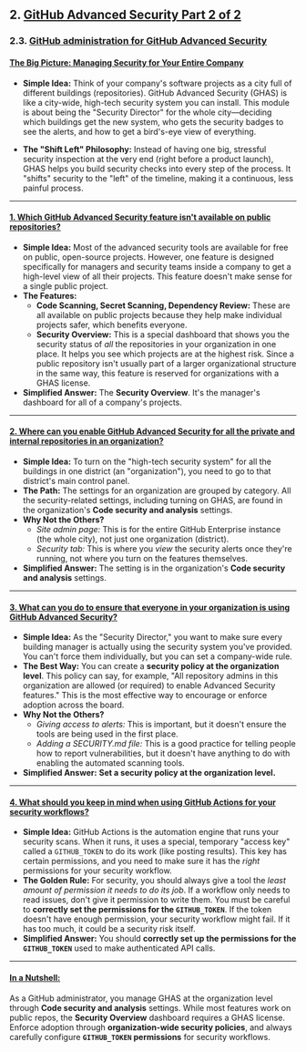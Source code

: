 ## 2. [GitHub Advanced Security Part 2 of 2](https://learn.microsoft.com/en-us/training/paths/github-advanced-security-2/)

### 2.3. [GitHub administration for GitHub Advanced Security](https://learn.microsoft.com/en-us/training/modules/github-administration-github-advanced-security/)

#### [The Big Picture: Managing Security for Your Entire Company](https://learn.microsoft.com/en-us/training/modules/github-administration-github-advanced-security/2-what-is-github-advanced-security)

*   **Simple Idea:** Think of your company's software projects as a city full of different buildings (repositories). GitHub Advanced Security (GHAS) is like a city-wide, high-tech security system you can install. This module is about being the "Security Director" for the whole city—deciding which buildings get the new system, who gets the security badges to see the alerts, and how to get a bird's-eye view of everything.

*   **The "Shift Left" Philosophy:** Instead of having one big, stressful security inspection at the very end (right before a product launch), GHAS helps you build security checks into every step of the process. It "shifts" security to the "left" of the timeline, making it a continuous, less painful process.

---

#### [1. Which GitHub Advanced Security feature isn't available on public repositories?](https://learn.microsoft.com/en-us/training/modules/github-administration-github-advanced-security/5-manage-github-advanced-security-features-alerts)

*   **Simple Idea:** Most of the advanced security tools are available for free on public, open-source projects. However, one feature is designed specifically for managers and security teams inside a company to get a high-level view of all their projects. This feature doesn't make sense for a single public project.
*   **The Features:**
    *   **Code Scanning, Secret Scanning, Dependency Review:** These are all available on public projects because they help make individual projects safer, which benefits everyone.
    *   **Security Overview:** This is a special dashboard that shows you the security status of *all* the repositories in your organization in one place. It helps you see which projects are at the highest risk. Since a public repository isn't usually part of a larger organizational structure in the same way, this feature is reserved for organizations with a GHAS license.
*   **Simplified Answer:** The **Security Overview**. It's the manager's dashboard for all of a company's projects.

---

#### [2. Where can you enable GitHub Advanced Security for all the private and internal repositories in an organization?](https://learn.microsoft.com/en-us/training/modules/github-administration-github-advanced-security/3-enable-github-advanced-security)

*   **Simple Idea:** To turn on the "high-tech security system" for all the buildings in one district (an "organization"), you need to go to that district's main control panel.
*   **The Path:** The settings for an organization are grouped by category. All the security-related settings, including turning on GHAS, are found in the organization's **Code security and analysis** settings.
*   **Why Not the Others?**
    *   *Site admin page:* This is for the entire GitHub Enterprise instance (the whole city), not just one organization (district).
    *   *Security tab:* This is where you *view* the security alerts once they're running, not where you turn on the features themselves.
*   **Simplified Answer:** The setting is in the organization's **Code security and analysis** settings.

---

#### [3. What can you do to ensure that everyone in your organization is using GitHub Advanced Security?](https://learn.microsoft.com/en-us/training/modules/github-administration-github-advanced-security/4-manage-access-github-advanced-security)

*   **Simple Idea:** As the "Security Director," you want to make sure every building manager is actually using the security system you've provided. You can't force them individually, but you can set a company-wide rule.
*   **The Best Way:** You can create a **security policy at the organization level**. This policy can say, for example, "All repository admins in this organization are allowed (or required) to enable Advanced Security features." This is the most effective way to encourage or enforce adoption across the board.
*   **Why Not the Others?**
    *   *Giving access to alerts:* This is important, but it doesn't ensure the tools are being used in the first place.
    *   *Adding a SECURITY.md file:* This is a good practice for telling people how to report vulnerabilities, but it doesn't have anything to do with enabling the automated scanning tools.
*   **Simplified Answer:** **Set a security policy at the organization level.**

---

#### [4. What should you keep in mind when using GitHub Actions for your security workflows?](https://learn.microsoft.com/en-us/training/modules/github-administration-github-advanced-security/5-manage-github-advanced-security-features-alerts)

*   **Simple Idea:** GitHub Actions is the automation engine that runs your security scans. When it runs, it uses a special, temporary "access key" called a `GITHUB_TOKEN` to do its work (like posting results). This key has certain permissions, and you need to make sure it has the *right* permissions for your security workflow.
*   **The Golden Rule:** For security, you should always give a tool the *least amount of permission it needs to do its job*. If a workflow only needs to read issues, don't give it permission to write them. You must be careful to **correctly set the permissions for the `GITHUB_TOKEN`**. If the token doesn't have enough permission, your security workflow might fail. If it has too much, it could be a security risk itself.
*   **Simplified Answer:** You should **correctly set up the permissions for the `GITHUB_TOKEN`** used to make authenticated API calls.

---

#### [In a Nutshell:](https://learn.microsoft.com/en-us/training/modules/github-administration-github-advanced-security/7-summary)

As a GitHub administrator, you manage GHAS at the organization level through **Code security and analysis** settings. While most features work on public repos, the **Security Overview** dashboard requires a GHAS license. Enforce adoption through **organization-wide security policies**, and always carefully configure **`GITHUB_TOKEN` permissions** for security workflows.
